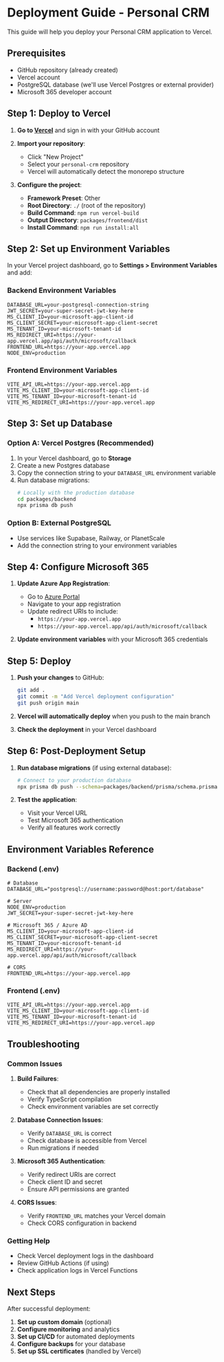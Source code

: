 # Deployment Guide - Personal CRM

This guide will help you deploy your Personal CRM application to Vercel.

## Prerequisites

- GitHub repository (already created)
- Vercel account
- PostgreSQL database (we'll use Vercel Postgres or external provider)
- Microsoft 365 developer account

## Step 1: Deploy to Vercel

1. **Go to [Vercel](https://vercel.com)** and sign in with your GitHub account

2. **Import your repository**:
   - Click "New Project"
   - Select your `personal-crm` repository
   - Vercel will automatically detect the monorepo structure

3. **Configure the project**:
   - **Framework Preset**: Other
   - **Root Directory**: `./` (root of the repository)
   - **Build Command**: `npm run vercel-build`
   - **Output Directory**: `packages/frontend/dist`
   - **Install Command**: `npm run install:all`

## Step 2: Set up Environment Variables

In your Vercel project dashboard, go to **Settings > Environment Variables** and add:

### Backend Environment Variables
```
DATABASE_URL=your-postgresql-connection-string
JWT_SECRET=your-super-secret-jwt-key-here
MS_CLIENT_ID=your-microsoft-app-client-id
MS_CLIENT_SECRET=your-microsoft-app-client-secret
MS_TENANT_ID=your-microsoft-tenant-id
MS_REDIRECT_URI=https://your-app.vercel.app/api/auth/microsoft/callback
FRONTEND_URL=https://your-app.vercel.app
NODE_ENV=production
```

### Frontend Environment Variables
```
VITE_API_URL=https://your-app.vercel.app
VITE_MS_CLIENT_ID=your-microsoft-app-client-id
VITE_MS_TENANT_ID=your-microsoft-tenant-id
VITE_MS_REDIRECT_URI=https://your-app.vercel.app
```

## Step 3: Set up Database

### Option A: Vercel Postgres (Recommended)
1. In your Vercel dashboard, go to **Storage**
2. Create a new Postgres database
3. Copy the connection string to your `DATABASE_URL` environment variable
4. Run database migrations:
   ```bash
   # Locally with the production database
   cd packages/backend
   npx prisma db push
   ```

### Option B: External PostgreSQL
- Use services like Supabase, Railway, or PlanetScale
- Add the connection string to your environment variables

## Step 4: Configure Microsoft 365

1. **Update Azure App Registration**:
   - Go to [Azure Portal](https://portal.azure.com)
   - Navigate to your app registration
   - Update redirect URIs to include:
     - `https://your-app.vercel.app`
     - `https://your-app.vercel.app/api/auth/microsoft/callback`

2. **Update environment variables** with your Microsoft 365 credentials

## Step 5: Deploy

1. **Push your changes** to GitHub:
   ```bash
   git add .
   git commit -m "Add Vercel deployment configuration"
   git push origin main
   ```

2. **Vercel will automatically deploy** when you push to the main branch

3. **Check the deployment** in your Vercel dashboard

## Step 6: Post-Deployment Setup

1. **Run database migrations** (if using external database):
   ```bash
   # Connect to your production database
   npx prisma db push --schema=packages/backend/prisma/schema.prisma
   ```

2. **Test the application**:
   - Visit your Vercel URL
   - Test Microsoft 365 authentication
   - Verify all features work correctly

## Environment Variables Reference

### Backend (.env)
```env
# Database
DATABASE_URL="postgresql://username:password@host:port/database"

# Server
NODE_ENV=production
JWT_SECRET=your-super-secret-jwt-key-here

# Microsoft 365 / Azure AD
MS_CLIENT_ID=your-microsoft-app-client-id
MS_CLIENT_SECRET=your-microsoft-app-client-secret
MS_TENANT_ID=your-microsoft-tenant-id
MS_REDIRECT_URI=https://your-app.vercel.app/api/auth/microsoft/callback

# CORS
FRONTEND_URL=https://your-app.vercel.app
```

### Frontend (.env)
```env
VITE_API_URL=https://your-app.vercel.app
VITE_MS_CLIENT_ID=your-microsoft-app-client-id
VITE_MS_TENANT_ID=your-microsoft-tenant-id
VITE_MS_REDIRECT_URI=https://your-app.vercel.app
```

## Troubleshooting

### Common Issues

1. **Build Failures**:
   - Check that all dependencies are properly installed
   - Verify TypeScript compilation
   - Check environment variables are set correctly

2. **Database Connection Issues**:
   - Verify `DATABASE_URL` is correct
   - Check database is accessible from Vercel
   - Run migrations if needed

3. **Microsoft 365 Authentication**:
   - Verify redirect URIs are correct
   - Check client ID and secret
   - Ensure API permissions are granted

4. **CORS Issues**:
   - Verify `FRONTEND_URL` matches your Vercel domain
   - Check CORS configuration in backend

### Getting Help

- Check Vercel deployment logs in the dashboard
- Review GitHub Actions (if using)
- Check application logs in Vercel Functions

## Next Steps

After successful deployment:

1. **Set up custom domain** (optional)
2. **Configure monitoring** and analytics
3. **Set up CI/CD** for automated deployments
4. **Configure backups** for your database
5. **Set up SSL certificates** (handled by Vercel) 